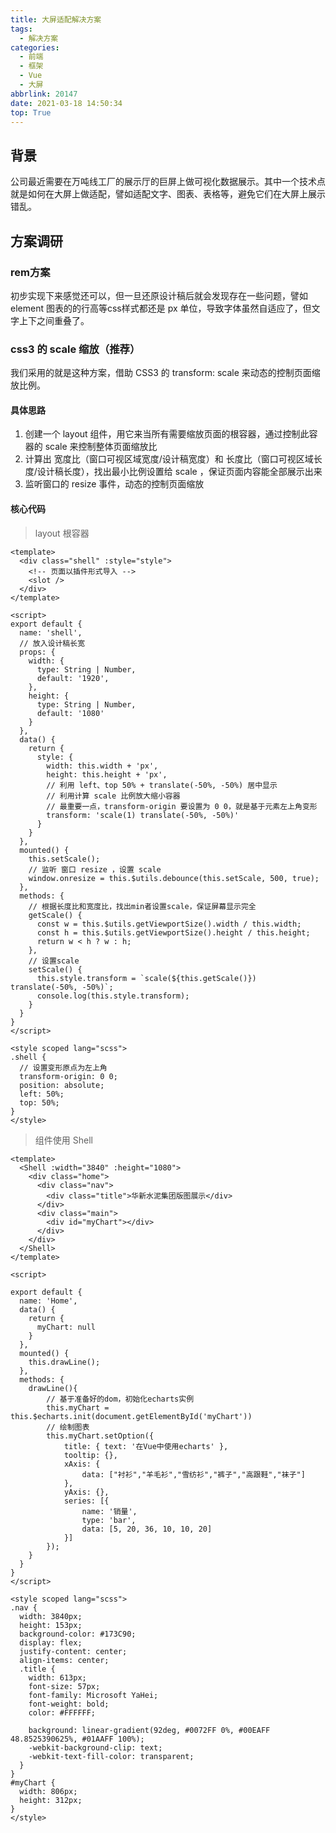 ```yaml
---
title: 大屏适配解决方案
tags:
  - 解决方案
categories:
  - 前端
  - 框架
  - Vue
  - 大屏
abbrlink: 20147
date: 2021-03-18 14:50:34
top: True
---
```


## 背景

公司最近需要在万吨线工厂的展示厅的巨屏上做可视化数据展示。其中一个技术点就是如何在大屏上做适配，譬如适配文字、图表、表格等，避免它们在大屏上展示错乱。

<!-- more -->

## 方案调研

### rem方案

初步实现下来感觉还可以，但一旦还原设计稿后就会发现存在一些问题，譬如 element 图表的的行高等css样式都还是 px 单位，导致字体虽然自适应了，但文字上下之间重叠了。

### css3 的 scale 缩放（推荐）

我们采用的就是这种方案，借助 CSS3 的 transform: scale 来动态的控制页面缩放比例。

#### 具体思路

1. 创建一个 layout 组件，用它来当所有需要缩放页面的根容器，通过控制此容器的 scale 来控制整体页面缩放比
2. 计算出 宽度比（窗口可视区域宽度/设计稿宽度）和 长度比（窗口可视区域长度/设计稿长度），找出最小比例设置给 scale ，保证页面内容能全部展示出来
3. 监听窗口的 resize 事件，动态的控制页面缩放

#### 核心代码

> layout 根容器

```vue
<template>
  <div class="shell" :style="style">
    <!-- 页面以插件形式导入 -->
    <slot />
  </div>
</template>

<script>
export default {
  name: 'shell',
  // 放入设计稿长宽
  props: {
    width: {
      type: String | Number,
      default: '1920',
    },
    height: {
      type: String | Number,
      default: '1080'
    }
  },
  data() {
    return {
      style: {
        width: this.width + 'px',
        height: this.height + 'px',
        // 利用 left、top 50% + translate(-50%, -50%) 居中显示
        // 利用计算 scale 比例放大缩小容器
        // 最重要一点，transform-origin 要设置为 0 0，就是基于元素左上角变形
        transform: 'scale(1) translate(-50%, -50%)'
      }
    }
  },
  mounted() {
    this.setScale();
    // 监听 窗口 resize ，设置 scale
    window.onresize = this.$utils.debounce(this.setScale, 500, true);
  },
  methods: {
    // 根据长度比和宽度比，找出min者设置scale，保证屏幕显示完全
    getScale() {
      const w = this.$utils.getViewportSize().width / this.width;
      const h = this.$utils.getViewportSize().height / this.height;
      return w < h ? w : h;
    },
    // 设置scale
    setScale() {
      this.style.transform = `scale(${this.getScale()}) translate(-50%, -50%)`;
      console.log(this.style.transform);
    }
  }
}
</script>

<style scoped lang="scss">
.shell {
  // 设置变形原点为左上角
  transform-origin: 0 0;
  position: absolute;
  left: 50%;
  top: 50%;
}
</style>
```

> 组件使用 Shell

```vue
<template>
  <Shell :width="3840" :height="1080">
    <div class="home">
      <div class="nav">
        <div class="title">华新水泥集团版图展示</div>
      </div>
      <div class="main">
        <div id="myChart"></div>
      </div>
    </div>
  </Shell>
</template>

<script>

export default {
  name: 'Home',
  data() {
    return {
      myChart: null
    }
  },
  mounted() {
    this.drawLine();
  },
  methods: {
    drawLine(){
        // 基于准备好的dom，初始化echarts实例
        this.myChart = this.$echarts.init(document.getElementById('myChart'))
        // 绘制图表
        this.myChart.setOption({
            title: { text: '在Vue中使用echarts' },
            tooltip: {},
            xAxis: {
                data: ["衬衫","羊毛衫","雪纺衫","裤子","高跟鞋","袜子"]
            },
            yAxis: {},
            series: [{
                name: '销量',
                type: 'bar',
                data: [5, 20, 36, 10, 10, 20]
            }]
        });
    }
  }
}
</script>

<style scoped lang="scss">
.nav {
  width: 3840px;
  height: 153px;
  background-color: #173C90;
  display: flex;
  justify-content: center;
  align-items: center;
  .title {
    width: 613px;
    font-size: 57px;
    font-family: Microsoft YaHei;
    font-weight: bold;
    color: #FFFFFF;

    background: linear-gradient(92deg, #0072FF 0%, #00EAFF 48.8525390625%, #01AAFF 100%);
    -webkit-background-clip: text;
    -webkit-text-fill-color: transparent;
  }
}
#myChart {
  width: 806px;
  height: 312px;
}
</style>

```